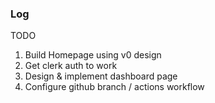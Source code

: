 ### Log

TODO

1. Build Homepage using v0 design
2. Get clerk auth to work
3. Design & implement dashboard page
4. Configure github branch / actions workflow
